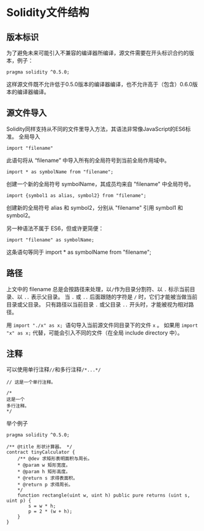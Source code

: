 # Solidity文件结构

## 版本标识
为了避免未来可能引入不兼容的编译器所编译，源文件需要在开头标识合约的版本，例子：
```solidity
pragma solidity ^0.5.0;
```
这样源文件既不允许低于0.5.0版本的编译器编译，也不允许高于（包含）0.6.0版本的编译器编译。

## 源文件导入
Solidity同样支持从不同的文件里导入方法，其语法非常像JavaScript的ES6标准。
全局导入
```
import "filename"
```
此语句将从 “filename” 中导入所有的全局符号到当前全局作用域中。

```
import * as symbolName from "filename";
```
创建一个新的全局符号 symbolName，其成员均来自 "filename" 中全局符号。

```
import {symbol1 as alias, symbol2} from "filename";
```
创建新的全局符号 alias 和 symbol2，分别从 "filename" 引用 symbol1 和 symbol2。

另一种语法不属于 ES6，但或许更简便：
```
import "filename" as symbolName;
```
这条语句等同于 import * as symbolName from "filename";

## 路径
上文中的 filename 总是会按路径来处理，以`/`作为目录分割符、以 `.` 标示当前目录、以 `..` 表示父目录。 当 `.` 或 `..` 后面跟随的字符是 `/` 时，它们才能被当做当前目录或父目录。 只有路径以当前目录 `.` 或父目录 `..` 开头时，才能被视为相对路径。

用 `import "./x" as x; `语句导入当前源文件同目录下的文件 `x` 。 如果用 `import "x" as x;` 代替，可能会引入不同的文件（在全局 include directory 中）。

## 注释

可以使用单行注释`//`和多行注释`/*...*/`

```
// 这是一个单行注释。

/*
这是一个
多行注释。
*/
```

举个例子
```
pragma solidity ^0.5.0;

/** @title 形状计算器。 */
contract tinyCalculator {
    /** @dev 求矩形表明面积与周长。
    * @param w 矩形宽度。
    * @param h 矩形高度。
    * @return s 求得表面积。
    * @return p 求得周长。
    */
    function rectangle(uint w, uint h) public pure returns (uint s, uint p) {
        s = w * h;
        p = 2 * (w + h);
    }
}
```

